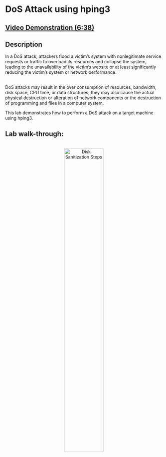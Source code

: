 <h1>DoS Attack using hping3</h1>

 ## [Video Demonstration (6:38)](https://drive.google.com/file/d/1brMxhsk2Lgn2TStylAMgNuw8vDVqLB70/view?usp=drive_link)

<h2>Description</h2>
In a DoS attack, attackers flood a victim’s system with nonlegitimate service requests or traffic to overload its resources and collapse the system, leading to the unavailability of the victim’s website or at least significantly reducing the victim’s system or network performance.<br><br>

DoS attacks may result in the over consumption of resources, bandwidth, disk space, CPU time, or data structures; they may also cause the actual physical destruction or alteration of network components or the destruction of programming and files in a computer system.<br>

This lab demonstrates how to perform a DoS attack on a target machine using hping3. 
<br />

<h2>Lab walk-through:</h2>

<p align="center">
 <br/>
<img src="https://i.imgur.com/V7rtKrK.png" height="50%" width="50%" alt="Disk Sanitization Steps"/>
<br />
<br />
